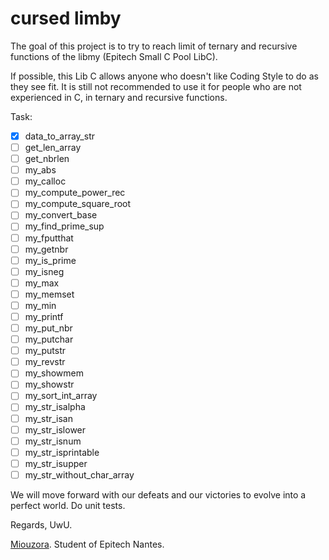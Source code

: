 # cursed limby

The goal of this project is to try to reach limit of ternary and recursive functions of the libmy (Epitech Small C Pool LibC).

If possible, this Lib C allows anyone who doesn't like Coding Style to do as they see fit.
It is still not recommended to use it for people who are not experienced in C, in ternary and recursive functions.

Task:

- [X] data_to_array_str
- [ ] get_len_array
- [ ] get_nbrlen
- [ ] my_abs
- [ ] my_calloc
- [ ] my_compute_power_rec
- [ ] my_compute_square_root
- [ ] my_convert_base
- [ ] my_find_prime_sup
- [ ] my_fputthat
- [ ] my_getnbr
- [ ] my_is_prime
- [ ] my_isneg
- [ ] my_max
- [ ] my_memset
- [ ] my_min
- [ ] my_printf
- [ ] my_put_nbr
- [ ] my_putchar
- [ ] my_putstr
- [ ] my_revstr
- [ ] my_showmem
- [ ] my_showstr
- [ ] my_sort_int_array
- [ ] my_str_isalpha
- [ ] my_str_isan
- [ ] my_str_islower
- [ ] my_str_isnum
- [ ] my_str_isprintable
- [ ] my_str_isupper
- [ ] my_str_without_char_array

We will move forward with our defeats and our victories to evolve into a perfect world.
Do unit tests.

Regards, UwU.

[Miouzora](https://github.com/Miou-zora). Student of Epitech Nantes.
